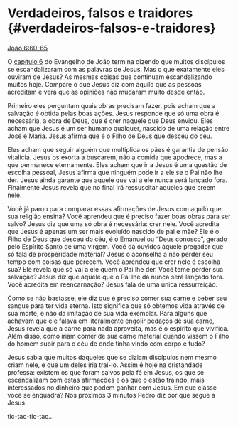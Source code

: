 # Verdadeiros, falsos e traidores {#verdadeiros-falsos-e-traidores}

[João 6:60-65](http://bibliaonline.com.br/acf/jo/6/60-65)

O [capítulo 6](http://bibliaonline.com.br/acf/jo/6) do Evangelho de João termina dizendo que muitos discípulos se escandalizaram com as palavras de Jesus. Mas o que exatamente eles ouviram de Jesus? As mesmas coisas que continuam escandalizando muitos hoje. Compare o que Jesus diz com aquilo que as pessoas acreditam e verá que as opiniões não mudaram muito desde então.

Primeiro eles perguntam quais obras precisam fazer, pois acham que a salvação é obtida pelas boas ações. Jesus responde que só uma obra é necessária, a obra de Deus, que é crer naquele que Deus enviou. Eles acham que Jesus é um ser humano qualquer, nascido de uma relação entre José e Maria. Jesus afirma que é o Filho de Deus que desceu do céu.

Eles acham que seguir alguém que multiplica os pães é garantia de pensão vitalícia. Jesus os exorta a buscarem, não a comida que apodrece, mas a que permanece eternamente. Eles acham que ir a Jesus é uma questão de escolha pessoal, Jesus afirma que ninguém pode ir a ele se o Pai não lhe der. Jesus ainda garante que aquele que vai a ele nunca será lançado fora. Finalmente Jesus revela que no final irá ressuscitar aqueles que creem nele.

Você já parou para comparar essas afirmações de Jesus com aquilo que sua religião ensina? Você aprendeu que é preciso fazer boas obras para ser salvo? Jesus diz que uma só obra é necessária: crer nele. Você acredita que Jesus é apenas um ser mais evoluído nascido de pai e mãe? Ele é o Filho de Deus que desceu do céu, é o Emanuel ou “Deus conosco”, gerado pelo Espírito Santo de uma virgem. Você dá ouvidos àquele pregador que só fala de prosperidade material? Jesus o aconselha a não perder seu tempo com coisas que perecem. Você aprendeu que crer nele é escolha sua? Ele revela que só vai a ele quem o Pai lhe der. Você teme perder sua salvação? Jesus diz que aquele que o Pai lhe dá nunca será lançado fora. Você acredita em reencarnação? Jesus fala de uma única ressurreição.

Como se não bastasse, ele diz que é preciso comer sua carne e beber seu sangue para ter vida eterna. Isto significa que só obtemos vida através de sua morte, e não da imitação de sua vida exemplar. Para alguns que achavam que ele falava em literalmente engolir pedaços de sua carne, Jesus revela que a carne para nada aproveita, mas é o espírito que vivifica. Além disso, como iriam comer de sua carne material quando vissem o Filho do homem subir para o céu de onde tinha vindo com corpo e tudo?

Jesus sabia que muitos daqueles que se diziam discípulos nem mesmo criam nele, e que um deles iria traí-lo. Assim é hoje na cristandade professa: existem os que foram salvos pela fé em Jesus, os que se escandalizam com estas afirmações e os que o estão traindo, mais interessados no dinheiro que podem ganhar com Jesus. Em que classe você se enquadra? Nos próximos 3 minutos Pedro diz por que segue a Jesus.

tic-tac-tic-tac...